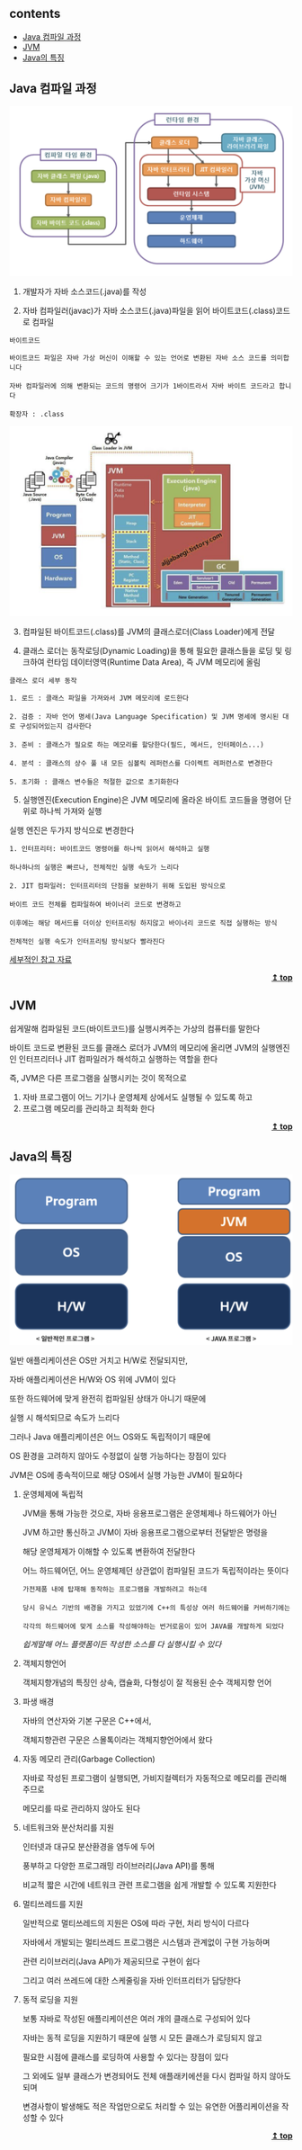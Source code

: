 ## **contents**

- [Java 컴파일 과정](#java-컴파일-과정)
- [JVM](#jvm)
- [Java의 특징](#java의-특징)

## **Java 컴파일 과정**

![캡처](./pictures/1.png)

1. 개발자가 자바 소스코드(.java)를 작성

2. 자바 컴파일러(javac)가 자바 소스코드(.java)파일을 읽어 바이트코드(.class)코드로 컴파일

`바이트코드`

```
바이트코드 파일은 자바 가상 머신이 이해할 수 있는 언어로 변환된 자바 소스 코드를 의미합니다

자바 컴파일러에 의해 변환되는 코드의 명령어 크기가 1바이트라서 자바 바이트 코드라고 합니다

확장자 : .class
```

![캡처](./pictures/2.png)

3. 컴파일된 바이트코드(.class)를 JVM의 클래스로더(Class Loader)에게 전달

4. 클래스 로더는 동작로딩(Dynamic Loading)을 통해 필요한 클래스들을 로딩 및 링크하여 런타임 데이터영역(Runtime Data Area), 즉 JVM 메모리에 올림

`클래스 로더 세부 동작`

```
1. 로드 : 클래스 파일을 가져와서 JVM 메모리에 로드한다

2. 검증 : 자바 언어 명세(Java Language Specification) 및 JVM 명세에 명시된 대로 구성되어있는지 검사한다

3. 준비 : 클래스가 필요로 하는 메모리를 할당한다(필드, 메서드, 인터페이스...)

4. 분석 : 클래스의 상수 풀 내 모든 심볼릭 레퍼런스를 다이렉트 레퍼런스로 변경한다

5. 초기화 : 클래스 변수들은 적절한 값으로 초기화한다
```

5. 실행엔진(Execution Engine)은 JVM 메모리에 올라온 바이트 코드들을 명령어 단위로 하나씩 가져와 실행

실행 엔진은 두가지 방식으로 변경한다

```
1. 인터프리터: 바이트코드 명령어를 하나씩 읽어서 해석하고 실행

하나하나의 실행은 빠르나, 전체적인 실행 속도가 느리다

2. JIT 컴파일러: 인터프리터의 단점을 보완하기 위해 도입된 방식으로

바이트 코드 전체를 컴파일하여 바이너리 코드로 변경하고

이후에는 해당 메서드를 더이상 인터프리팅 하지않고 바이너리 코드로 직접 실행하는 방식

전체적인 실행 속도가 인터프리팅 방식보다 빨라진다
```

[세부적인 참고 자료](https://steady-snail.tistory.com/67)

<div align = "right">
	<b><a href = "#Contents">↥ top</a></b>
</div>

## **JVM**

쉽게말해 컴파일된 코드(바이트코드)를 실행시켜주는 가상의 컴퓨터를 말한다

바이트 코드로 변환된 코드를 클래스 로더가 JVM의 메모리에 올리면 JVM의 실행엔진인 인터프리터나 JIT 컴파일러가 해석하고 실행하는 역할을 한다

즉, JVM은 다른 프로그램을 실행시키는 것이 목적으로

1. 자바 프로그램이 어느 기기나 운영체제 상에서도 실행될 수 있도록 하고
2. 프로그램 메모리를 관리하고 최적화 한다

<div align = "right">
	<b><a href = "#Contents">↥ top</a></b>
</div>

## **Java의 특징**

![캡처](./pictures/3.png)

<!-- <img src="./pictures/3.png"  width="700" height="370"> -->

일반 애플리케이션은 OS만 거치고 H/W로 전달되지만,

자바 애플리케이션은 H/W와 OS 위에 JVM이 있다

또한 하드웨어에 맞게 완전히 컴파일된 상태가 아니기 때문에

실행 시 해석되므로 속도가 느리다

그러나 Java 애플리케이션은 어느 OS와도 독립적이기 때문에

OS 환경을 고려하지 않아도 수정없이 실행 가능하다는 장점이 있다

JVM은 OS에 종속적이므로 해당 OS에서 실행 가능한 JVM이 필요하다

1. 운영체제에 독립적

   JVM을 통해 가능한 것으로, 자바 응용프로그램은 운영체제나 하드웨어가 아닌

   JVM 하고만 통신하고 JVM이 자바 응용프로그램으로부터 전달받은 명령을

   해당 운영체제가 이해할 수 있도록 변환하여 전달한다

   어느 하드웨어던, 어느 운영체제던 상관없이 컴파일된 코드가 독립적이라는 뜻이다

   ```
   가전제품 내에 탑재해 동작하는 프로그램을 개발하려고 하는데

   당시 유닉스 기반의 배경을 가지고 있었기에 C++의 특성상 여러 하드웨어를 커버하기에는

   각각의 하드웨어에 맞게 소스를 작성해야하는 번거로움이 있어 JAVA를 개발하게 되었다
   ```

   _쉽게말해 어느 플랫폼이든 작성한 소스를 다 실행시킬 수 있다_

2. 객체지향언어

   객체지향개념의 특징인 상속, 캡슐화, 다형성이 잘 적용된 순수 객체지향 언어

3. 파생 배경

   자바의 연산자와 기본 구문은 C++에서,

   객체지향관련 구문은 스몰톡이라는 객체지향언어에서 왔다

4. 자동 메모리 관리(Garbage Collection)

   자바로 작성된 프로그램이 실행되면, 가비지컬렉터가 자동적으로 메모리를 관리해주므로

   메모리를 따로 관리하지 않아도 된다

5. 네트워크와 분산처리를 지원

   인터넷과 대규모 분산환경을 염두에 두어

   풍부하고 다양한 프로그래밍 라이브러리(Java API)를 통해

   비교적 짧은 시간에 네트워크 관련 프로그램을 쉽게 개발할 수 있도록 지원한다

6. 멀티쓰레드를 지원

   일반적으로 멀티쓰레드의 지원은 OS에 따라 구현, 처리 방식이 다르다

   자바에서 개발되는 멀티쓰레드 프로그램은 시스템과 관계없이 구현 가능하며

   관련 리이브러리(Java API)가 제공되므로 구현이 쉽다

   그리고 여러 쓰레드에 대한 스케줄링을 자바 인터프리터가 담당한다

7. 동적 로딩을 지원

   보통 자바로 작성된 애플리케이션은 여러 개의 클래스로 구성되어 있다

   자바는 동적 로딩을 지원하기 때문에 실행 시 모든 클래스가 로딩되지 않고

   필요한 시점에 클래스를 로딩하여 사용할 수 있다는 장점이 있다

   그 외에도 일부 클래스가 변경되어도 전체 애플래키에션을 다시 컴파일 하지 않아도 되며

   변경사항이 발생해도 적은 작업만으로도 처리할 수 있는 유연한 어플리케이션을 작성할 수 있다

<div align = "right">
	<b><a href = "#Contents">↥ top</a></b>
</div>
